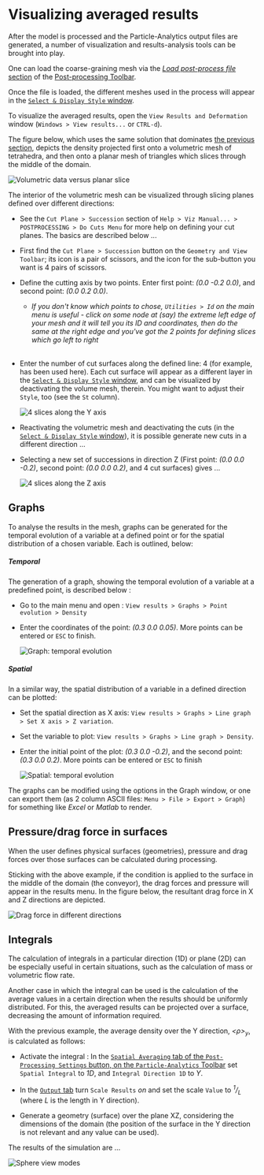 # Visualizing averaged results

After the model is processed and the Particle-Analytics output files are generated, a number of visualization and results-analysis tools can be brought into play.

One can load the coarse-graining mesh via the [*Load post-process file* section](post_load_results.md) of the [Post-processing Toolbar](post_postprocessing.md).

Once the file is loaded, the different meshes used in the process will appear in the [`Select & Display Style` window](post_view_particles.md).

To visualize the averaged results, open the `View Results and Deformation` window (`Windows > View results...` or `CTRL-d`).

The figure below, which uses the same solution that dominates [the previous section](post_view_particles.md), depicts the density projected first onto a volumetric mesh of tetrahedra, and then onto a planar mesh of triangles which slices through the middle of the domain.

![](img/post_cg_display_density.png "Volumetric data versus planar slice")

The interior of the volumetric mesh can be visualized through slicing planes defined over different directions:

* See the `Cut Plane > Succession` section of `Help > Viz Manual... > POSTPROCESSING > Do Cuts Menu` for more help on defining your cut planes.  The basics are described below ...

* First find the `Cut Plane > Succession` button on the `Geometry and View Toolbar`; its icon is a pair of scissors, and the icon for the sub-button you want is 4 pairs of scissors.

* Define the cutting axis by two points. Enter first point: *(0.0 -0.2 0.0)*, and second point: *(0.0 0.2 0.0)*.

  - *If you don't know which points to chose, `Utilities > Id` on the main menu is useful - click on some node at (say) the extreme left edge of your mesh and it will tell you its ID and coordinates, then do the same at the right edge and you've got the 2 points for defining slices which go left to right*<br><br>

* Enter the number of cut surfaces along the defined line: 4 (for example, has been used here). Each cut surface will appear as a different layer in the [`Select & Display Style` window](post_view_particles.md), and can be visualized by deactivating the volume mesh, therein.  You might want to adjust their `Style`, too (see the `St` column).

  ![](img/post_cg_display_density_vert_cuts.png "4 slices along the Y axis")

* Reactivating the volumetric mesh and deactivating the cuts (in the [`Select & Display Style` window](post_view_particles.md)), it is possible generate new cuts in a different direction ...

* Selecting a new set of successions in direction Z (First point: *(0.0 0.0 -0.2)*, second point: *(0.0 0.0 0.2)*, and 4 cut surfaces) gives ...

  ![](img/post_cg_display_density_horiz_cuts.png "4 slices along the Z axis")


## Graphs

To analyse the results in the mesh, graphs can be generated for the temporal evolution of a variable at a
defined point or for the spatial distribution of a chosen variable.  Each is outlined, below:

##### Temporal

The generation of a graph, showing the temporal evolution of a variable at a predefined point, is described below :

* Go to the main menu and open : `View results > Graphs > Point evolution > Density`

* Enter the coordinates of the point: *(0.3 0.0 0.05)*. More points can be entered or `ESC` to finish.

  ![](img/post_cg_display_density_graph_evolution.png "Graph: temporal evolution")

##### Spatial

In a similar way, the spatial distribution of a variable in a defined direction can be plotted:

* Set the spatial direction as X axis: `View results > Graphs > Line graph > Set X axis > Z variation`.

* Set the variable to plot: `View results > Graphs > Line graph > Density`.

* Enter the initial point of the plot: *(0.3 0.0 -0.2)*, and the second point: *(0.3 0.0 0.2)*. More points can be entered or `ESC` to finish

  ![](img/post_cg_display_density_graph_LineZ.png "Spatial: temporal evolution")

The graphs can be modified using the options in the Graph window, or one can export them (as 2 column ASCII files: `Menu > File > Export > Graph`) for something like *Excel* or *Matlab* to render.

## Pressure/drag force in surfaces

When the user defines physical surfaces (geometries), pressure and drag forces over those surfaces
can be calculated during processing.

Sticking with the above example, if the condition is applied to the surface in the middle of the domain (the
conveyor), the drag forces and pressure will appear in the results menu. In the figure below, the resultant
drag force in X and Z directions are depicted.

![](img/post_cg_display_surface_pressure.png "Drag force in different directions")

## Integrals

The calculation of integrals in a particular direction (1D) or plane (2D) can be especially useful in certain
situations, such as the calculation of mass or volumetric flow rate.

Another case in which the integral can be used is the calculation of the average values in a certain direction when the results should be uniformly distributed. For this, the averaged results can be projected over a surface, decreasing the amount of information required.

With the previous example, the average density over the Y direction, *<ρ><sub>y</sub>*, is calculated as follows:

* Activate the integral : In the [`Spatial Averaging` tab of the `Post-Processing Settings` button, on the `Particle-Analytics` Toolbar](post_processing_options_frame3.md) set `Spatial Integral` to *1D*, and `Integral Direction 1D` to *Y*.

* In the [`Output` tab](post_processing_options_frame4.md) turn `Scale Results` *on* and set the scale `Value` to *<sup>1</sup>/<sub>L</sub>* (where *L* is the length in Y direction).

* Generate a geometry (surface) over the plane XZ, considering the dimensions of the domain (the
position of the surface in the Y direction is not relevant and any value can be used).

The results of the simulation are ...

![](img/post_cg_display_density_integralY.png "Sphere view modes")



